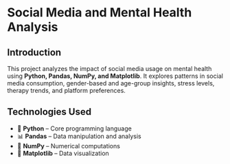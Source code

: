 # **Social Media and Mental Health Analysis**  

## **Introduction**  
This project analyzes the impact of social media usage on mental health using **Python, Pandas, NumPy, and Matplotlib**. It explores patterns in social media consumption, gender-based and age-group insights, stress levels, therapy trends, and platform preferences.  

## **Technologies Used**  
- 🐍 **Python** – Core programming language  
- 📊 **Pandas** – Data manipulation and analysis  
- 🔢 **NumPy** – Numerical computations  
- 🎨 **Matplotlib** – Data visualization  
